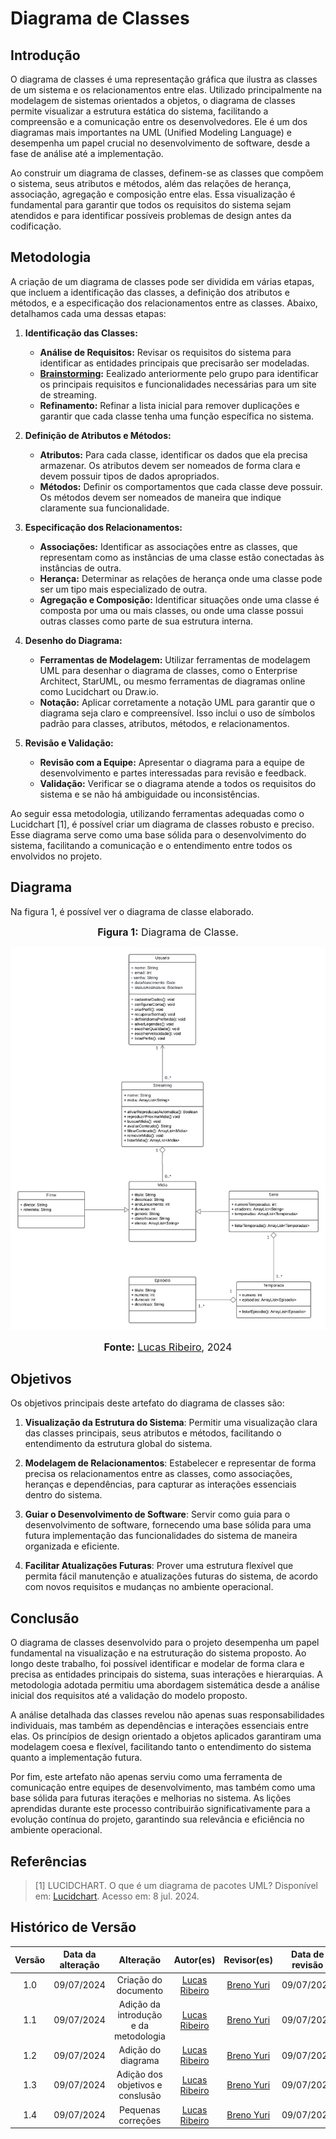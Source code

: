 # Diagrama de Classes

## Introdução

O diagrama de classes é uma representação gráfica que ilustra as classes de um sistema e os relacionamentos entre elas. Utilizado principalmente na modelagem de sistemas orientados a objetos, o diagrama de classes permite visualizar a estrutura estática do sistema, facilitando a compreensão e a comunicação entre os desenvolvedores. Ele é um dos diagramas mais importantes na UML (Unified Modeling Language) e desempenha um papel crucial no desenvolvimento de software, desde a fase de análise até a implementação.

Ao construir um diagrama de classes, definem-se as classes que compõem o sistema, seus atributos e métodos, além das relações de herança, associação, agregação e composição entre elas. Essa visualização é fundamental para garantir que todos os requisitos do sistema sejam atendidos e para identificar possíveis problemas de design antes da codificação.

## Metodologia

A criação de um diagrama de classes pode ser dividida em várias etapas, que incluem a identificação das classes, a definição dos atributos e métodos, e a especificação dos relacionamentos entre as classes. Abaixo, detalhamos cada uma dessas etapas:

1. **Identificação das Classes:**
   - **Análise de Requisitos:** Revisar os requisitos do sistema para identificar as entidades principais que precisarão ser modeladas.
   - **[Brainstorming](https://unbarqdsw2024-1.github.io/2024.1_G4_My_Video/#/Base/brainstorming):** Eealizado anteriormente pelo grupo para identificar os principais requisitos e funcionalidades necessárias para um site de streaming.
   - **Refinamento:** Refinar a lista inicial para remover duplicações e garantir que cada classe tenha uma função específica no sistema.

2. **Definição de Atributos e Métodos:**
   - **Atributos:** Para cada classe, identificar os dados que ela precisa armazenar. Os atributos devem ser nomeados de forma clara e devem possuir tipos de dados apropriados.
   - **Métodos:** Definir os comportamentos que cada classe deve possuir. Os métodos devem ser nomeados de maneira que indique claramente sua funcionalidade.

3. **Especificação dos Relacionamentos:**
   - **Associações:** Identificar as associações entre as classes, que representam como as instâncias de uma classe estão conectadas às instâncias de outra.
   - **Herança:** Determinar as relações de herança onde uma classe pode ser um tipo mais especializado de outra.
   - **Agregação e Composição:** Identificar situações onde uma classe é composta por uma ou mais classes, ou onde uma classe possui outras classes como parte de sua estrutura interna.
   
4. **Desenho do Diagrama:**
   - **Ferramentas de Modelagem:** Utilizar ferramentas de modelagem UML para desenhar o diagrama de classes, como o Enterprise Architect, StarUML, ou mesmo ferramentas de diagramas online como Lucidchart ou Draw.io.
   - **Notação:** Aplicar corretamente a notação UML para garantir que o diagrama seja claro e compreensível. Isso inclui o uso de símbolos padrão para classes, atributos, métodos, e relacionamentos.

5. **Revisão e Validação:**
   - **Revisão com a Equipe:** Apresentar o diagrama para a equipe de desenvolvimento e partes interessadas para revisão e feedback.
   - **Validação:** Verificar se o diagrama atende a todos os requisitos do sistema e se não há ambiguidade ou inconsistências.

Ao seguir essa metodologia, utilizando ferramentas adequadas como o Lucidchart [1], é possível criar um diagrama de classes robusto e preciso. Esse diagrama serve como uma base sólida para o desenvolvimento do sistema, facilitando a comunicação e o entendimento entre todos os envolvidos no projeto.

## Diagrama

Na figura 1, é possível ver o diagrama de classe elaborado.

<div align="center">

<font size="3"><p style="text-align: center"><b>Figura 1:</b> Diagrama de Classe. </p></font>

<img src="https://github.com/UnBArqDsw2024-1/2024.1_G4_My_Video/blob/main/docs/assets/img/modelagem/diagramaClasses.png">

<font size="3"><p style="text-align: center"><b>Fonte:</b> <a href="https://github.com/lucassouzs">Lucas Ribeiro</a>, 2024</p></font>
</div>

## Objetivos

Os objetivos principais deste artefato do diagrama de classes são:

1. **Visualização da Estrutura do Sistema**: Permitir uma visualização clara das classes principais, seus atributos e métodos, facilitando o entendimento da estrutura global do sistema.

2. **Modelagem de Relacionamentos**: Estabelecer e representar de forma precisa os relacionamentos entre as classes, como associações, heranças e dependências, para capturar as interações essenciais dentro do sistema.

3. **Guiar o Desenvolvimento de Software**: Servir como guia para o desenvolvimento de software, fornecendo uma base sólida para uma futura implementação das funcionalidades do sistema de maneira organizada e eficiente.

4. **Facilitar Atualizações Futuras**: Prover uma estrutura flexível que permita fácil manutenção e atualizações futuras do sistema, de acordo com novos requisitos e mudanças no ambiente operacional.

## Conclusão

O diagrama de classes desenvolvido para o projeto desempenha um papel fundamental na visualização e na estruturação do sistema proposto. Ao longo deste trabalho, foi possível identificar e modelar de forma clara e precisa as entidades principais do sistema, suas interações e hierarquias. A metodologia adotada permitiu uma abordagem sistemática desde a análise inicial dos requisitos até a validação do modelo proposto.

A análise detalhada das classes revelou não apenas suas responsabilidades individuais, mas também as dependências e interações essenciais entre elas. Os princípios de design orientado a objetos aplicados garantiram uma modelagem coesa e flexível, facilitando tanto o entendimento do sistema quanto a implementação futura.

Por fim, este artefato não apenas serviu como uma ferramenta de comunicação entre equipes de desenvolvimento, mas também como uma base sólida para futuras iterações e melhorias no sistema. As lições aprendidas durante este processo contribuirão significativamente para a evolução contínua do projeto, garantindo sua relevância e eficiência no ambiente operacional.

## Referências

> [1] LUCIDCHART. O que é um diagrama de pacotes UML? Disponível em: [Lucidchart](https://www.lucidchart.com/pages/pt/diagrama-de-pacotes-uml#:~:text=um%20diagrama%20UML-,O%20que%20é%20um%20diagrama%20de%20pacotes%20UML%3F,ou%20até%20mesmo%20outros%20pacotes). Acesso em: 8 jul. 2024.

## Histórico de Versão

| Versão | Data da alteração |             Alteração             |   Autor(es)   |           Revisor(es)       | Data de revisão |
| :----: | :---------------: | :-------------------------------: | :---------------------------------------------: | :---------------------------------------------: | :-------------: |
|  1.0   |       09/07/2024       |         Criação do documento        | [Lucas Ribeiro](https://github.com/lucassouzs) | [Breno Yuri](https://github.com/YuriBre) | 09/07/2024 |
|  1.1   |       09/07/2024       |         Adição da introdução e da metodologia        | [Lucas Ribeiro](https://github.com/lucassouzs) | [Breno Yuri](https://github.com/YuriBre) | 09/07/2024 |
|  1.2   |       09/07/2024       |         Adição do diagrama        | [Lucas Ribeiro](https://github.com/lucassouzs) | [Breno Yuri](https://github.com/YuriBre) | 09/07/2024 |
|  1.3   |       09/07/2024       |         Adição dos objetivos e conslusão        | [Lucas Ribeiro](https://github.com/lucassouzs) | [Breno Yuri](https://github.com/YuriBre) | 09/07/2024 |
|  1.4   |       09/07/2024       |         Pequenas correções        | [Lucas Ribeiro](https://github.com/lucassouzs) | [Breno Yuri](https://github.com/YuriBre) | 09/07/2024 |
